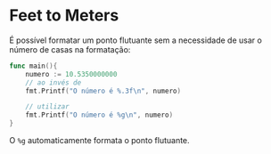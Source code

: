 # Feet to Meters

É possível formatar um ponto flutuante sem a necessidade de usar o número de casas na formatação:

```go
func main(){
    numero := 10.5350000000
    // ao invés de
    fmt.Printf("O número é %.3f\n", numero)

    // utilizar
    fmt.Printf("O número é %g\n", numero)
}
```

O `%g` automaticamente formata o ponto flutuante.
